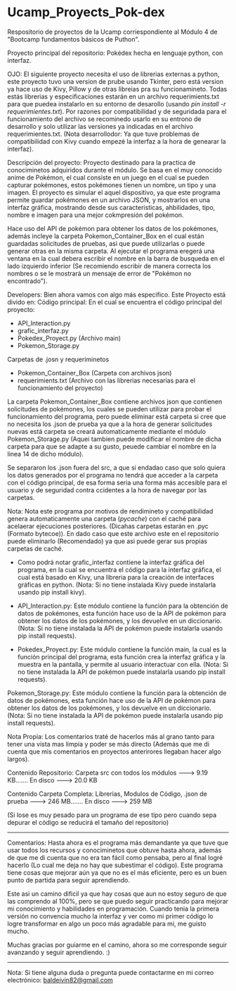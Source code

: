 # Ucamp_Proyects_Pok-dex
Respositorio de proyectos de la Ucamp corriespondiente al Módulo 4 de "Bootcamp fundamentos básicos de Puthon".

Proyecto principal del repositorio: Pokédex hecha en lenguaje python, con interfaz.

OJO: El siguiente proyecto necesita el uso de librerias externas a python, este proyecto tuvo una version de prube usando Tkinter, pero está version ya hace uso de Kivy, Pillow y de otras libreias pra su funcionamineto. Todas estás librerias y especificaciones estarán en un archivo requerimients.txt para que puedea instalarlo en su entorno de desarollo (usando *pin install -r requerimientes.txt*). Por razones por compatibilidad y de seguridada para el funcionamiento del archivo se recominedo usarlo en su entrono de desarrollo y solo utilizar las versiones ya indicadas en el archivo requerimientes.txt. (Nota desarrollodor: Ya que tuve problemas de compatibilidad con Kivy cuando empezé la interfaz a la hora de genearar la interfaz).

Descripción del proyecto: Proyecto destinado para la practica de conociminetos adquiridos durante el módulo. Se basa en el muy conocido anime de Pokémon, el cual consiste en un juego en el cual se pueden capturar pokémones, estos pokémones tienen un nombre, un tipo y una imagen. El proyecto es simular el aquel dispositivo, ya que este programa permite guardar pokémones en un archivo JSON, y mostrarlos en una interfaz gráfica, mostrando desde sus caracteristicas, ahbilidades, tipo, nombre e imagen para una mejor cokmpresión del pokémon. 

Hace uso del API de pokémon para obtener los datos de los pokémones, además incleye la carpeta Pokemon_Container_Box en el cual están guardadas solicitudes de pruebas, asi que puede utilizarlas o puede generar otras en la misma carpeta. Al ejecutar el programa eregerá una ventana en la cual debera escribir el nombre en la barra de busqueda en el lado izquierdo inferior (Se recomiendo escribir de manera correcta los nombres o se le mostrará un mensaje de error de "Pokémon no encontrado").

Developers: Bien ahora vamos con algo más especifico. Este Proyecto está divido en:
Código principal: En el cual se encuentra el código principal del proyecto:
 - API_Interaction.py
 - grafic_interfaz.py
 - Pokedex_Proyect.py (Archivo main)
 - Pokemon_Storage.py

Carpetas de .josn y requeriminetos
 - Pokemon_Container_Box (Carpeta con archivos json)
 - requerimients.txt (Archivo con las librerias necesarias para el funcionamiento del proyecto)

La carpeta Pokemon_Container_Box contiene archivos json que contienen solicitudes de pokémones, los cuales se pueden utilizar para probar el funcionamiento del programa, pero puede eliminar está carpeta si cree que no necesita los .json de prueba ya que a la hora de generar solicitudes nuevas está carpeta se creará automaticamente mediante el módulo Pokemon_Storage.py (Aquei tambien puede modificar el nombre de dicha carpeta para que se adapte a su gusto, peuede cambiar el nombre en la linea 14 de dicho módulo).

Se separaron los .json fuera del src, a que si endadao caso que solo quiera los datos generados por el programa no tendrá que acceder a la carpeta con el código principal, de esa forma seria una forma más accesible para el usuario y de seguridad contra ccidentes a la hora de navegar por las carpetas.

Nota: Nota este programa por motivos de rendimineto y compatibilidad genera automaticamente una carpeta (_pycache_) con el caché para acelaerar ejecuciones posteriores. (Dicahas carpetas estarán en .pyc (Formato bytecoe)). En dado caso que este archivo este en el repositorio puede eliminarlo (Recomendado) ya que asi puede gerar sus propias carpetas de caché.

 - Como podrá notar grafic_interfaz contiene la interfaz gráfica del programa, en la cual se encuentra el código para la interfaz gráfica, el cual está basado en Kivy, una libreria para la creación de interfaces gráficas en python. (Nota: Si no tiene instalada Kivy puede instalarla usando pip install kivy).

 - API_Interaction.py: Este módulo contiene la función para la obtención de datos de pokémones, esta función hace uso de la API de pokémon para obtener los datos de los pokémones, y los devuelve en un diccionario. (Nota: Si no tiene instalada la API de pokémon puede instalarla usando pip install requests).

 - Pokedex_Proyect.py: Este módulo contiene la función main, la cual es la función principal del programa, esta función crea la interfaz gráfica y la muestra en la pantalla, y permite al usuario interactuar con ella. (Nota: Si no tiene instalada la API de pokémon puede instalarla usando pip install requests).

 Pokemon_Storage.py: Este módulo contiene la función para la obtención de datos de pokémones, esta función hace uso de la API de pokémon para obtener los datos de los pokémones, y los devuelve en un diccionario. (Nota: Si no tiene instalada la API de pokémon puede instalarla usando pip install requests).

Nota Propia: Los comentarios traté de hacerlos más al grano tanto para tener una vista mas limpia y poder se más directo (Además que me di cuenta que mis comentarios en proyectos anterirores llegaban hacer algo largos).

Contenido Repositorio: Carpeta src con todos los módulos ---> 9.19 KB....... En disco ---> 20.0 KB

Contenido Carpeta Completa: Librerias, Modulos de Código, .json de prueba ---> 246 MB....... En disco ---> 259 MB

(Si lose es muy pesado para un programa de ese tipo pero cuando sepa depurar el código se reducirá el tamaño del repositorio)

----------------------------------------------------------------------------------------------------------------------------------------------

Comentarios: Hasta ahora es el programa más demandante ya que tuve que usar todos los recursos y conociminetos que obtuve hasta ahora, además de que me di cuenta que no era tan fácil como pensaba, pero al final logré hacerlo (Lo cual me deja no hay que subestimar el código). Este programa tiene cosas que mejorar aún ya que no es el más eficiente, pero es un buen punto de partida para seguir aprendiendo.

Este asi un camino dificil ya que hay cosas que aun no estoy seguro de que las comprendo al 100%, pero se que puedo seguir practicando para mejorar mi conocimiento y habilidades en programación. Cuando tenia la primera versión no convencia mucho la interfaz y ver como mi primer código lo logre transformar en algo un poco más agradable para mi, me guisto mucho.

Muchas gracias por guiarme en el camino, ahora so me corresponde seguir avanzando y seguir aprendiendo. :)

----------------------------------------------------------------------------------------------------------------------------------------------

Nota: Si tiene alguna duda o pregunta puede contactarme en mi correo electrónico: baldeivin82@gmail.com